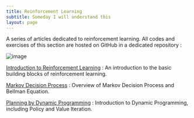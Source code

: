 ```yaml
---
title: Reinforcement Learning
subtitle: Someday I will understand this
layout: page
---
```



A series of articles dedicated to reinforcement learning. All codes and exercises of this section are hosted on GitHub in a dedicated repository :

<div class="github-card" data-github="maelfabien/Machine_Learning_Tutorials" data-width="100%" data-height="" data-theme="default"></div>
<script src="//cdn.jsdelivr.net/github-cards/latest/widget.js"></script>

![image](https://maelfabien.github.io/assets/images/trl_head.jpg)

[Introduction to Reinforcement Learning](https://maelfabien.github.io/rl/RL_1/) : An introduction to the basic building blocks of reinforcement learning.

[Markov Decision Process](https://maelfabien.github.io/rl/RL_2/) : Overview of Markov Decision Process and Bellman Equation.

[Planning by Dynamic Programming](https://maelfabien.github.io/rl/RL_3/) : Introduction to Dynamic Programming, including Policy and Value Iteration.

<script type="text/javascript" src="//downloads.mailchimp.com/js/signup-forms/popup/unique-methods/embed.js" data-dojo-config="usePlainJson: true, isDebug: false"></script><script type="text/javascript">window.dojoRequire(["mojo/signup-forms/Loader"], function(L) { L.start({"baseUrl":"mc.us3.list-manage.com","uuid":"c76a8e2ec2bd989affb9a074f","lid":"4646542adb","uniqueMethods":true}) })</script>
